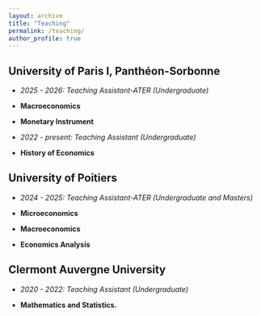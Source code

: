 ```yaml
---
layout: archive
title: "Teaching"
permalink: /teaching/
author_profile: true
---
```



## University of Paris I, Panthéon-Sorbonne 

 * *2025 - 2026: Teaching Assistant-ATER (Undergraduate)*
   
 * **Macroeconomics**
 * **Monetary Instrument**
   
* *2022 - present: Teaching Assistant (Undergraduate)*
  
 * **History of Economics**

## University of Poitiers

 * *2024 - 2025: Teaching Assistant-ATER (Undergraduate and Masters)*
  
 * **Microeconomics**
 * **Macroeconomics**
 * **Economics Analysis** 

## Clermont Auvergne University
 
* *2020 - 2022: Teaching Assistant (Undergraduate)*
 
 * **Mathematics and Statistics.**


